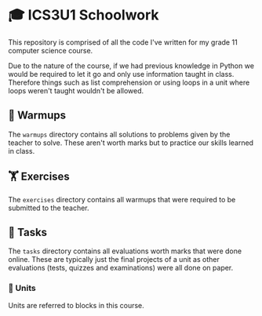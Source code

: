 # 🎓 ICS3U1 Schoolwork

This repository is comprised of all the code I've written for my grade 11 computer science course.

Due to the nature of the course, if we had previous knowledge in Python we would be required to let it go and only use information taught in class. Therefore things such as list comprehension or using loops in a unit where loops weren't taught wouldn't be allowed.

## 💪 Warmups

The `warmups` directory contains all solutions to problems given by the teacher to solve. These aren't worth marks but to practice our skills learned in class.

## 🏋️ Exercises

The `exercises` directory contains all warmups that were required to be submitted to the teacher.

## 📜 Tasks

The `tasks` directory contains all evaluations worth marks that were done online. These are typically just the final projects of a unit as other evaluations (tests, quizzes and examinations) were all done on paper.

### 🧊 Units

Units are referred to blocks in this course.